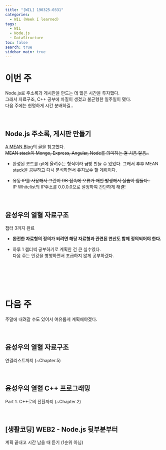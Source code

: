 ```yaml
---
title: "[WIL] 190325-0331"
categories: 
  - WIL (Week I learned)
tags: 
  - WIL
  - Node.js
  - DataStructure
toc: false
search: true
sidebar_main: true
---
```


# 이번 주
Node.js로 주소록과 게시판을 만드는 데 많은 시간을 투자했다.  
그래서 자료구조, C++ 공부에 차질이 생겼고 불균형한 일주일이 됐다.  
다음 주에는 현명하게 시간 분배하길..
<br><br><br>


## Node.js 주소록, 게시판 만들기
[A MEAN Blog](https://www.a-mean-blog.com/ko)의 글을 참고했다.  
  ~~MEAN stack이 Mongo, Express, Angular, Node를 의미하는 걸 처음 알음..~~
* 완성된 코드를 git에 올려주는 형식이라 금방 만들 수 있었다. 
  그래서 추후 MEAN stack을 공부하고 다시 분석하면서 유지보수 할 계획이다.

* ~~유동 IP를 사용해서 그런지 DB 접속에 오류가 매번 발생해서 실습이 힘들다..~~  
  IP Whitelist의 IP주소를 0.0.0.0으로 설정하여 간단하게 해결!
<br><br><br>


## 윤성우의 열혈 자료구조
챕터 3까지 완료

* **완전한 자료형의 정의가 되려면 해당 자료형과 관련된 연산도 함께 정의되어야 한다.**

* 하루 1 챕터씩 공부하기로 계획한 건 큰 실수였다.  
  다음 주는 인강을 병행하면서 조급하지 않게 공부하겠다.   
<br><br><br><br><br>


# 다음 주
주말에 내려갈 수도 있어서 여유롭게 계획해야겠다.
<br><br><br>


## 윤성우의 열혈 자료구조
연결리스트까지 (~Chapter.5)
<br><br><br>


## 윤성우의 열혈 C++ 프로그래밍
Part 1. C++로의 전환까지 (~Chapter.2)
<br><br><br>


## [생활코딩] WEB2 - Node.js 뒷부분부터
계획 끝내고 시간 남을 때 듣기 (1순위 아님)